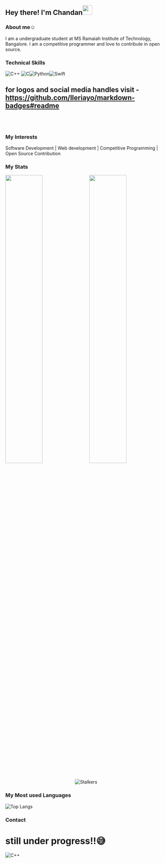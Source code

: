 ## Hey there! I'm Chandan<img src="https://raw.githubusercontent.com/MartinHeinz/MartinHeinz/master/wave.gif" width="30px">

### About me☺️
I am a undergraduate student at MS Ramaiah Institute of Technology, Bangalore. I am a competitive programmer and love to contribute in  open source.



### Technical Skills
<img alt="C++" src="https://img.shields.io/badge/c++-%2300599C.svg?style=for-the-badge&logo=c%2B%2B&logoColor=white"/>
<img alt="C" src="https://img.shields.io/badge/c-%2300599C.svg?style=for-the-badge&logo=c&logoColor=white"/><img alt="Python" src="https://img.shields.io/badge/python-%2314354C.svg?style=for-the-badge&logo=python&logoColor=white"/><img alt="Swift" src="https://img.shields.io/badge/swift-%23FA7343.svg?style=for-the-badge&logo=swift&logoColor=white"/>

## for logos and social media handles visit - https://github.com/Ileriayo/markdown-badges#readme
<br />
<br />

### My Interests

Software Development | Web development | Competitive Programming | Open Source Contribution


### My Stats

<img  src="https://github-readme-stats.vercel.app/api?username=c02kr&show_icons=true&hide_border=true&theme=dark" width="48%" align="right" >
<img  src="https://github-readme-streak-stats.herokuapp.com/?user=c02kr&theme=dark" width="48%" >
<br>
<div align="center">

![Stalkers](https://visitor-badge.laobi.icu/badge?page_id=c02kr.c02kr)
</div>
<!-- ![My Github status](https://github-readme-stats.vercel.app/api?username=c02kr&count_private=true&show_icons=true&theme=radical) -->


### My Most used Languages

![Top Langs](https://github-readme-stats.vercel.app/api/top-langs/?username=c02kr&show_icons=true&theme=radical)


### Contact

# still under progress!!😅
<img alt="C++" src="https://img.shields.io/badge/c++-%2300599C.svg?style=for-the-badge&logo=c%2B%2B&logoColor=white"/>
